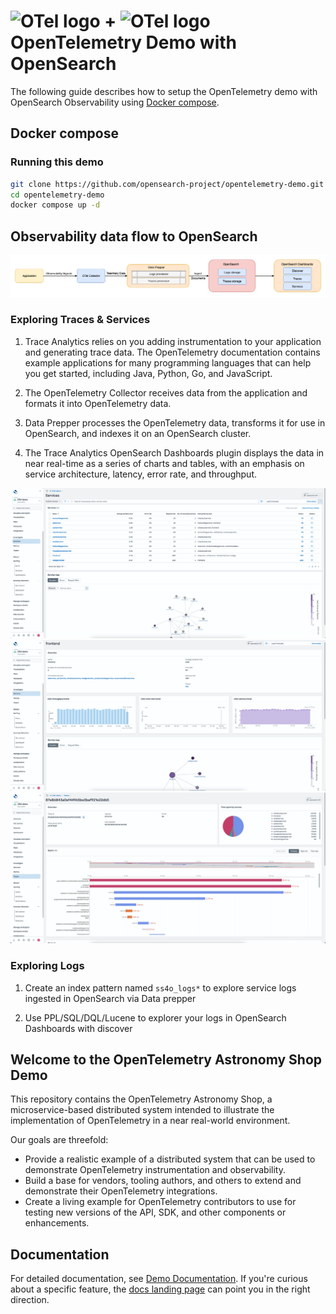 <!-- markdownlint-disable-next-line -->
# <img src="https://opentelemetry.io/img/logos/opentelemetry-logo-nav.png" alt="OTel logo" width="32"> + <img src="https://avatars.githubusercontent.com/u/80134844?s=240&v=4" alt="OTel logo" width="35"> OpenTelemetry Demo with OpenSearch

The following guide describes how to setup the OpenTelemetry demo with
OpenSearch Observability using [Docker compose](#docker-compose).

## Docker compose

### Running this demo

```bash
git clone https://github.com/opensearch-project/opentelemetry-demo.git
cd opentelemetry-demo
docker compose up -d
```

## Observability data flow to OpenSearch

![alt text](./images/otel-demo.png)

### Exploring Traces & Services

1. Trace Analytics relies on you adding instrumentation to your application
   and generating trace data. The OpenTelemetry documentation contains example
   applications for many programming languages that can help you get started,
   including Java, Python, Go, and JavaScript.

2. The OpenTelemetry Collector receives data from the application and formats
   it into OpenTelemetry data.

3. Data Prepper processes the OpenTelemetry data, transforms it for use in
   OpenSearch, and indexes it on
   an OpenSearch cluster.

4. The Trace Analytics OpenSearch Dashboards plugin displays the data in near
   real-time as a series of charts and tables, with an emphasis on service
   architecture, latency, error rate, and throughput.

![services home](./images/services_home.png)
![services view](./images/service_view.png)
![trace view](./images/trace_view.png)

### Exploring Logs

1. Create an index pattern named `ss4o_logs*` to explore service logs ingested
   in OpenSearch via Data prepper

2. Use PPL/SQL/DQL/Lucene to explorer your logs in OpenSearch Dashboards with discover

## Welcome to the OpenTelemetry Astronomy Shop Demo

This repository contains the OpenTelemetry Astronomy Shop, a microservice-based
distributed system intended to illustrate the implementation of OpenTelemetry in
a near real-world environment.

Our goals are threefold:

- Provide a realistic example of a distributed system that can be used to
  demonstrate OpenTelemetry instrumentation and observability.
- Build a base for vendors, tooling authors, and others to extend and
  demonstrate their OpenTelemetry integrations.
- Create a living example for OpenTelemetry contributors to use for testing new
  versions of the API, SDK, and other components or enhancements.

## Documentation

For detailed documentation, see [Demo Documentation][docs]. If you're curious
about a specific feature, the [docs landing page][docs] can point you in the
right direction.

[docs]: https://opentelemetry.io/docs/demo/
